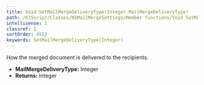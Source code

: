 ```yaml
---
title: Void SetMailMergeDeliveryType(Integer MailMergeDeliveryType)
path: /EJScript/Classes/NSMailMergeSettings/Member functions/Void SetMailMergeDeliveryType(Integer p_0)
intellisense: 1
classref: 1
sortOrder: 4512
keywords: SetMailMergeDeliveryType(Integer)
---
```



How the merged document is delivered to the recipients.



* **MailMergeDeliveryType:** Integer
* **Returns:** Integer


